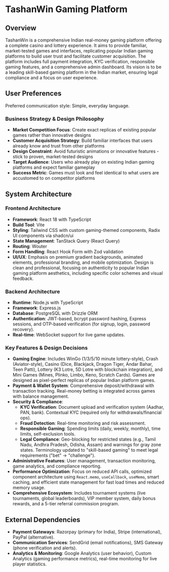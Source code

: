 # TashanWin Gaming Platform

## Overview
TashanWin is a comprehensive Indian real-money gaming platform offering a complete casino and lottery experience. It aims to provide familiar, market-tested games and interfaces, replicating popular Indian gaming platforms to build user trust and facilitate customer acquisition. The platform includes full payment integration, KYC verification, responsible gaming features, and a comprehensive admin dashboard. Its vision is to be a leading skill-based gaming platform in the Indian market, ensuring legal compliance and a focus on user experience.

## User Preferences
Preferred communication style: Simple, everyday language.

### Business Strategy & Design Philosophy
- **Market Competition Focus**: Create exact replicas of existing popular games rather than innovative designs
- **Customer Acquisition Strategy**: Build familiar interfaces that users already know and trust from other platforms
- **Design Constraint**: Avoid futuristic animations or innovative features - stick to proven, market-tested designs
- **Target Audience**: Users who already play on existing Indian gaming platforms and expect familiar gameplay
- **Success Metric**: Games must look and feel identical to what users are accustomed to on competitor platforms

## System Architecture
### Frontend Architecture
- **Framework**: React 18 with TypeScript
- **Build Tool**: Vite
- **Styling**: Tailwind CSS with custom gaming-themed components, Radix UI components via shadcn/ui
- **State Management**: TanStack Query (React Query)
- **Routing**: Wouter
- **Form Handling**: React Hook Form with Zod validation
- **UI/UX**: Emphasis on premium gradient backgrounds, animated elements, professional branding, and mobile optimization. Design is clean and professional, focusing on authenticity to popular Indian gaming platform aesthetics, including specific color schemes and visual feedback.

### Backend Architecture
- **Runtime**: Node.js with TypeScript
- **Framework**: Express.js
- **Database**: PostgreSQL with Drizzle ORM
- **Authentication**: JWT-based, bcrypt password hashing, Express sessions, and OTP-based verification (for signup, login, password recovery).
- **Real-time**: WebSocket support for live game updates.

### Key Features & Design Decisions
- **Gaming Engine**: Includes WinGo (1/3/5/10 minute lottery-style), Crash (Aviator-style), Casino (Dice, Blackjack, Dragon Tiger, Andar Bahar, Teen Patti), Lottery (K3 Lotre, 5D Lotre with blockchain integration), and Mini Games (Mines, Plinko, Limbo, Keno, Scratch Cards). Games are designed as pixel-perfect replicas of popular Indian platform games.
- **Payment & Wallet System**: Comprehensive deposit/withdrawal with transaction tracking. Real-money betting is integrated across games with balance management.
- **Security & Compliance**:
    - **KYC Verification**: Document upload and verification system (Aadhar, PAN, bank). Contextual KYC (required only for withdrawals/financial ops).
    - **Fraud Detection**: Real-time monitoring and risk assessment.
    - **Responsible Gaming**: Spending limits (daily, weekly, monthly), time limits, self-exclusion tools.
    - **Legal Compliance**: Geo-blocking for restricted states (e.g., Tamil Nadu, Andhra Pradesh, Odisha, Assam) and warnings for gray zone states. Terminology updated to "skill-based gaming" to meet legal requirements ("bet" -> "challenge").
- **Administrative Features**: User management, transaction monitoring, game analytics, and compliance reporting.
- **Performance Optimization**: Focus on reduced API calls, optimized component architecture using `React.memo`, `useCallback`, `useMemo`, smart caching, and efficient state management for fast load times and reduced memory usage.
- **Comprehensive Ecosystem**: Includes tournament systems (live tournaments, global leaderboards), VIP member system, daily bonus rewards, and a 5-tier referral commission program.

## External Dependencies
- **Payment Gateways**: Razorpay (primary for India), Stripe (international), PayPal (alternative).
- **Communication Services**: SendGrid (email notifications), SMS Gateway (phone verification and alerts).
- **Analytics & Monitoring**: Google Analytics (user behavior), Custom Analytics (gaming performance metrics), real-time monitoring for live player statistics.